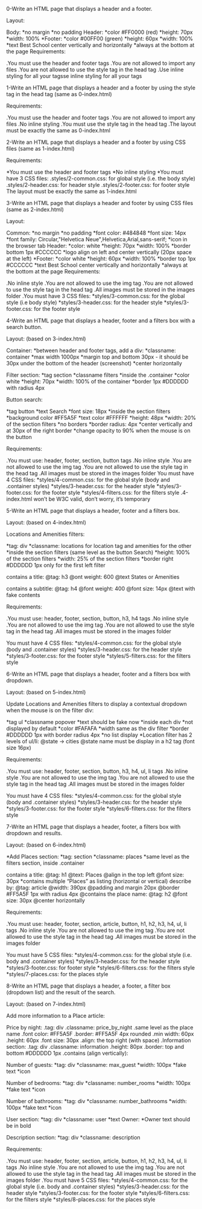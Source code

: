 0-Write an HTML page that displays a header and a footer.

Layout:

Body:
*no margin
*no padding
Header:
*color #FF0000 (red)
*height: 70px
*width: 100%
*Footer:
*color #00FF00 (green)
*height: 60px
*width: 100%
*text Best School center vertically and horizontally
*always at the bottom at the page
Requirements:

.You must use the header and footer tags
.You are not allowed to import any files
.You are not allowed to use the style tag in the head tag
.Use inline styling for all your tagsse inline styling for all your tags

1-Write an HTML page that displays a header and a footer by using the style tag in the head tag (same as 0-index.html)

Requirements:

.You must use the header and footer tags
.You are not allowed to import any files
.No inline styling
.You must use the style tag in the head tag
.The layout must be exactly the same as 0-index.html

2-Write an HTML page that displays a header and a footer by using CSS files (same as 1-index.html)

Requirements:

 *You must use the header and footer tags
 *No inline styling
 *You must have 3 CSS files:
.styles/2-common.css: for global style (i.e. the body style)
.styles/2-header.css: for header style
.styles/2-footer.css: for footer style
The layout must be exactly the same as 1-index.html

3-Write an HTML page that displays a header and footer by using CSS files (same as 2-index.html)

Layout:

Common:
  *no margin
  *no padding
  *font color: #484848
  *font size: 14px
  *font family: Circular,"Helvetica Neue",Helvetica,Arial,sans-serif;
  *icon in the browser tab
Header:
  *color: white
  *height: 70px
  *width: 100%
  *border bottom 1px #CCCCCC
  *logo align on left and center vertically (20px space at the left)
  *Footer:
  *color white
  *height: 60px
  *width: 100%
  *border top 1px #CCCCCC
  *text Best School center vertically and horizontally
  *always at the bottom at the page
Requirements:

.No inline style
.You are not allowed to use the img tag
.You are not allowed to use the style tag in the head tag
.All images must be stored in the images folder
.You must have 3 CSS files:
  *styles/3-common.css: for the global style (i.e body style)
  *styles/3-header.css: for the header style
  *styles/3-footer.css: for the footer style

4-Write an HTML page that displays a header, footer and a filters box with a search button.

Layout: (based on 3-index.html)

Container:
*between header and footer tags, add a div:
*classname: container
*max width 1000px
*margin top and bottom 30px - it should be 30px under the bottom of the header (screenshot)
*center horizontally

Filter section:
*tag section
*classname filters
*inside the .container
*color white
*height: 70px
*width: 100% of the container
*border 1px #DDDDDD with radius 4px

Button search:

*tag button
*text Search
*font size: 18px
*inside the section filters
*background color #FF5A5F
*text color #FFFFFF
*height: 48px
*width: 20% of the section filters
*no borders
*border radius: 4px
*center vertically and at 30px of the right border
*change opacity to 90% when the mouse is on the button

Requirements:

.You must use: header, footer, section, button tags
.No inline style
.You are not allowed to use the img tag
.You are not allowed to use the style tag in the head tag
.All images must be stored in the images folder
You must have 4 CSS files:
*styles/4-common.css: for the global style (body and .container styles)
*styles/3-header.css: for the header style
*styles/3-footer.css: for the footer style
*styles/4-filters.css: for the filters style
.4-index.html won’t be W3C valid, don’t worry, it’s temporary

5-Write an HTML page that displays a header, footer and a filters box.

Layout: (based on 4-index.html)

Locations and Amenities filters:

*tag: div
*classname: locations for location tag and amenities for the other
*inside the section filters (same level as the button Search)
*height: 100% of the section filters
*width: 25% of the section filters
*border right #DDDDDD 1px only for the first left filter

contains a title:
@tag: h3
@ont weight: 600
@text States or Amenities

contains a subtitle:
@tag: h4
@font weight: 400
@font size: 14px
@text with fake contents

Requirements:

.You must use: header, footer, section, button, h3, h4 tags
.No inline style
.You are not allowed to use the img tag
.You are not allowed to use the style tag in the head tag
.All images must be stored in the images folder

You must have 4 CSS files:
*styles/4-common.css: for the global style (body and .container styles)
*styles/3-header.css: for the header style
*styles/3-footer.css: for the footer style
*styles/5-filters.css: for the filters style

6-Write an HTML page that displays a header, footer and a filters box with dropdown.

Layout: (based on 5-index.html)

Update Locations and Amenities filters to display a contextual dropdown when the mouse is on the filter div:

*tag ul
*classname popover
*text should be fake now
*inside each div
*not displayed by default
*color #FAFAFA
*width same as the div filter
*border #DDDDDD 1px with border radius 4px
*no list display
*Location filter has 2 levels of ul/li:
  @state -> cities
  @state name must be display in a h2 tag (font size 16px)

Requirements:

.You must use: header, footer, section, button, h3, h4, ul, li tags
.No inline style
.You are not allowed to use the img tag
.You are not allowed to use the style tag in the head tag
.All images must be stored in the images folder

You must have 4 CSS files:
*styles/4-common.css: for the global style (body and .container styles)
*styles/3-header.css: for the header style
*styles/3-footer.css: for the footer style
*styles/6-filters.css: for the filters style

7-Write an HTML page that displays a header, footer, a filters box with dropdown and results.

Layout: (based on 6-index.html)

*Add Places section:
*tag: section
*classname: places
*same level as the filters section, inside .container

contains a title:
@tag: h1
@text: Places
@align in the top left
@font size: 30px
*contains multiple “Places” as listing (horizontal or vertical) describe by:
@tag: article
@width: 390px
@padding and margin 20px
@border #FF5A5F 1px with radius 4px
@contains the place name:
  @tag: h2
  @font size: 30px
  @center horizontally

Requirements:

.You must use: header, footer, section, article, button, h1, h2, h3, h4, ul, li tags
.No inline style
.You are not allowed to use the img tag
.You are not allowed to use the style tag in the head tag
.All images must be stored in the images folder

You must have 5 CSS files:
*styles/4-common.css: for the global style (i.e. body and .container styles)
*styles/3-header.css: for the header style
*styles/3-footer.css: for footer style
*styles/6-filters.css: for the filters style
*styles/7-places.css: for the places style

8-Write an HTML page that displays a header, a footer, a filter box (dropdown list) and the result of the search.

Layout: (based on 7-index.html)

Add more information to a Place article:

Price by night:
.tag: div
.classname: price_by_night
.same level as the place name
.font color: #FF5A5F
.border: #FF5A5F 4px rounded
.min width: 60px
.height: 60px
.font size: 30px
.align: the top right (with space)
.Information section:
.tag: div
.classname: information
.height: 80px
.border: top and bottom #DDDDDD 1px
.contains (align vertically):

Number of guests:
*tag: div
*classname: max_guest
*width: 100px
*fake text
*icon

Number of bedrooms:
*tag: div
*classname: number_rooms
*width: 100px
*fake text
*icon

Number of bathrooms:
*tag: div
*classname: number_bathrooms
*width: 100px
*fake text
*icon

User section:
*tag: div
*classname: user
*text Owner: <fake text>
*Owner text should be in bold

Description section:
*tag: div
*classname: description

Requirements:

.You must use: header, footer, section, article, button, h1, h2, h3, h4, ul, li tags
.No inline style
.You are not allowed to use the img tag
.You are not allowed to use the style tag in the head tag
.All images must be stored in the images folder
.You must have 5 CSS files:
*styles/4-common.css: for the global style (i.e. body and .container styles)
*styles/3-header.css: for the header style
*styles/3-footer.css: for the footer style
*styles/6-filters.css: for the filters style
*styles/8-places.css: for the places style
